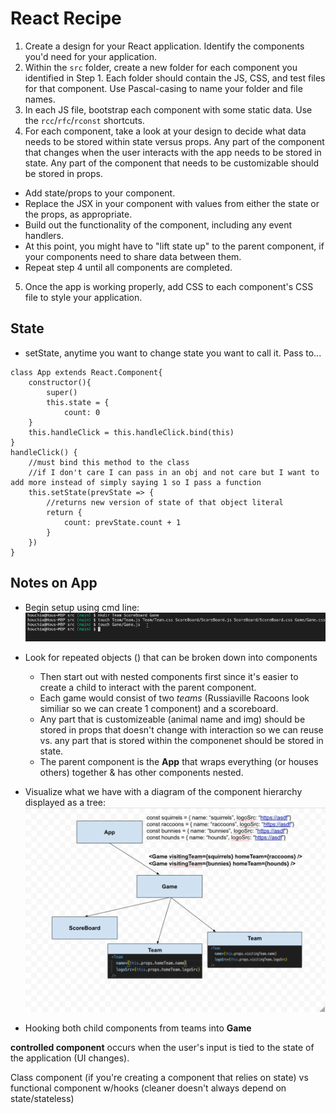# React Recipe

1. Create a design for your React application. Identify the components you'd need for your application.
2. Within the `src` folder, create a new folder for each component you identified in Step 1. Each folder should contain the JS, CSS, and test files for that component. Use Pascal-casing to name your folder and file names.
3. In each JS file, bootstrap each component with some static data. Use the `rcc`/`rfc`/`rconst` shortcuts.
4. For each component, take a look at your design to decide what data needs to be stored within state versus props. Any part of the component that changes when the user interacts with the app needs to be stored in state. Any part of the component that needs to be customizable should be stored in props.

- Add state/props to your component.
- Replace the JSX in your component with values from either the state or the props, as appropriate.
- Build out the functionality of the component, including any event handlers.
- At this point, you might have to "lift state up" to the parent component, if your components need to share data between them.
- Repeat step 4 until all components are completed.

5. Once the app is working properly, add CSS to each component's CSS file to style your application.

## State

- setState, anytime you want to change state you want to call it. Pass to...

```
class App extends React.Component{
    constructor(){
        super()
        this.state = {
            count: 0
    }
    this.handleClick = this.handleClick.bind(this)
}
handleClick() {
    //must bind this method to the class
    //if I don't care I can pass in an obj and not care but I want to add more instead of simply saying 1 so I pass a function
    this.setState(prevState => {
        //returns new version of state of that object literal
        return {
            count: prevState.count + 1
        }
    })
}
```

## Notes on App

- Begin setup using cmd line:
  ![Simple setup](img/simple-setup.png)

- Look for repeated objects () that can be broken down into components

  - Then start out with nested components first since it's easier to create a child to interact with the parent component.
  - Each game would consist of two _teams_ (Russiaville Racoons look similiar so we can create 1 component) and a scoreboard.
  - Any part that is customizeable (animal name and img) should be stored in props that doesn't change with interaction so we can reuse vs. any part that is stored within the componenet should be stored in state.
  - The parent component is the **App** that wraps everything (or houses others) together & has other components nested.

- Visualize what we have with a diagram of the component hierarchy displayed as a tree:
  ![component setup](img/component-hierarchy.png)
- Hooking both child components from teams into **Game**

**controlled component** occurs when the user's input is tied to the state of the application (UI changes).

Class component (if you're creating a component that relies on state) vs functional component w/hooks (cleaner doesn't always depend on state/stateless)